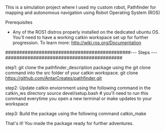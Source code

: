 
This is a simulation project where I used my custom robot, Pathfinder for mapping and autonomous navigation using Robot Operating System (ROS)



Prerequisites
* Any of the ROS1 distros properly installed on the dedicated ubuntu OS. You'll need to have a working catkin workspace set up for further progression. To learn more: http://wiki.ros.org/Documentation

#############################################--- Steps ---##########################################

step1: git clone the pathfinder_description package using the git clone command into the src folder of your catkin workspace.
git clone https://github.com/AntarCreates/pathfinder.git

step2: Update catkin enviornment using the following command in the catkin_ws directory
source devel/setup.bash # you'll need to run this command everytime you open a new terminal or make updates to your workspace

step3: Build the package using the following command
catkin_make

That's it! You made the package ready for further adventures.
